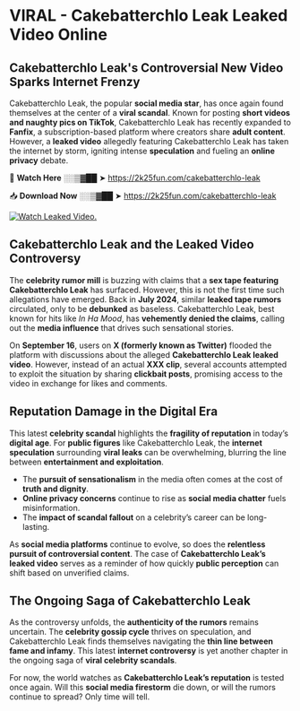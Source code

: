 # VIRAL - Cakebatterchlo Leak Leaked Video Online

## **Cakebatterchlo Leak's Controversial New Video Sparks Internet Frenzy**  

Cakebatterchlo Leak, the popular **social media star**, has once again found themselves at the center of a **viral scandal**. Known for posting **short videos and naughty pics on TikTok**, Cakebatterchlo Leak has recently expanded to **Fanfix**, a subscription-based platform where creators share **adult content**. However, a **leaked video** allegedly featuring Cakebatterchlo Leak has taken the internet by storm, igniting intense **speculation** and fueling an **online privacy** debate.  

🔴 **Watch Here** ░░▒▓██ ➤ https://2k25fun.com/cakebatterchlo-leak  

📥 **Download Now** ░░▒▓██ ➤ https://2k25fun.com/cakebatterchlo-leak  

[![Watch Leaked Video.](https://miro.medium.com/v2/resize:fit:828/format:webp/1*cilzJN44JGOrTw9NJCrNHA.gif "Watch Leaked Video")](https://2k25fun.com/cakebatterchlo-leak)

## **Cakebatterchlo Leak and the Leaked Video Controversy**  

The **celebrity rumor mill** is buzzing with claims that a **sex tape featuring Cakebatterchlo Leak** has surfaced. However, this is not the first time such allegations have emerged. Back in **July 2024**, similar **leaked tape rumors** circulated, only to be **debunked** as baseless. Cakebatterchlo Leak, best known for hits like *In Ha Mood*, has **vehemently denied the claims**, calling out the **media influence** that drives such sensational stories.  

On **September 16**, users on **X (formerly known as Twitter)** flooded the platform with discussions about the alleged **Cakebatterchlo Leak leaked video**. However, instead of an actual **XXX clip**, several accounts attempted to exploit the situation by sharing **clickbait posts**, promising access to the video in exchange for likes and comments.  

## **Reputation Damage in the Digital Era**  

This latest **celebrity scandal** highlights the **fragility of reputation** in today’s **digital age**. For **public figures** like Cakebatterchlo Leak, the **internet speculation** surrounding **viral leaks** can be overwhelming, blurring the line between **entertainment and exploitation**.  

- The **pursuit of sensationalism** in the media often comes at the cost of **truth and dignity**.  
- **Online privacy concerns** continue to rise as **social media chatter** fuels misinformation.  
- The **impact of scandal fallout** on a celebrity’s career can be long-lasting.  

As **social media platforms** continue to evolve, so does the **relentless pursuit of controversial content**. The case of **Cakebatterchlo Leak’s leaked video** serves as a reminder of how quickly **public perception** can shift based on unverified claims.  

## **The Ongoing Saga of Cakebatterchlo Leak**  

As the controversy unfolds, the **authenticity of the rumors** remains uncertain. The **celebrity gossip cycle** thrives on speculation, and Cakebatterchlo Leak finds themselves navigating the **thin line between fame and infamy**. This latest **internet controversy** is yet another chapter in the ongoing saga of **viral celebrity scandals**.  

For now, the world watches as **Cakebatterchlo Leak’s reputation** is tested once again. Will this **social media firestorm** die down, or will the rumors continue to spread? Only time will tell.